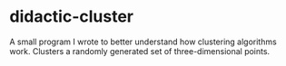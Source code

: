 # didactic-cluster
A small program I wrote to better understand how clustering algorithms work. Clusters a randomly generated set of three-dimensional points.
